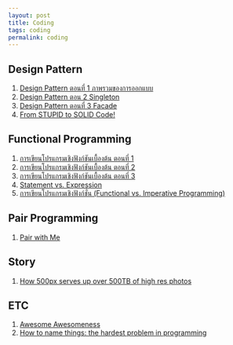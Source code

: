```yaml
---
layout: post
title: Coding
tags: coding
permalink: coding
---
```


## Design Pattern
1. [Design Pattern ตอนที่ 1 ภาพรวมของการออกแบบ](https://www.youtube.com/watch?v=XNQs1Z1qz64)
2. [Design Pattern ตอน 2 Singleton](https://www.youtube.com/watch?v=7aTPriFeqwE)
3. [Design Pattern ตอนที่ 3
   Facade](https://www.youtube.com/watch?v=uk4KcSWVVW8)
4. [From STUPID to SOLID
   Code!](http://williamdurand.fr/2013/07/30/from-stupid-to-solid-code/#single-responsibility-principle)

## Functional Programming
1. [การเขียนโปรแกรมเชิงฟังก์ชันเบื้องต้น ตอนที่ 1](https://www.youtube.com/watch?v=WFYfF-jjD70)
2. [การเขียนโปรแกรมเชิงฟังก์ชันเบื้องต้น ตอนที่ 2](https://www.youtube.com/watch?v=FtUWlO-zvLU)
3. [การเขียนโปรแกรมเชิงฟังก์ชันเบื้องต้น ตอนที่ 3](https://www.youtube.com/watch?v=IqRm27tuBYI)
4. [Statement vs.
   Expression](http://fsharpthai.com/statement-vs-expression/)
5. [การเขียนโปรแกรมเชิงฟังก์ชั่น (Functional vs. Imperative
   Programming)](http://fsharpthai.com/fp-vs-ip/)

## Pair Programming
1. [Pair with Me](http://www.pairprogramwith.me)

## Story
1. [How 500px serves up over 500TB of high res
   photos](http://stackshare.io/500px/how-500px-serves-up-over-500tb-of-high-res-photos)

## ETC
1. [Awesome
   Awesomeness](https://github.com/bayandin/awesome-awesomeness)
2. [How to name things: the hardest problem in
   programming](http://www.slideshare.net/pirhilton/how-to-name-things-the-hardest-problem-in-programming)

